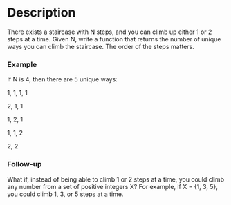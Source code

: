 # Description
There exists a staircase with N steps, and you can climb up either 1 or 2 steps at a time.
Given N, write a function that returns the number of unique ways you can climb the staircase.
The order of the steps matters.

### Example
If N is 4, then there are 5 unique ways:

1, 1, 1, 1

2, 1, 1

1, 2, 1

1, 1, 2

2, 2

### Follow-up
What if, instead of being able to climb 1 or 2 steps at a time, you could climb any number from a set of positive integers X?
For example, if X = {1, 3, 5}, you could climb 1, 3, or 5 steps at a time.
